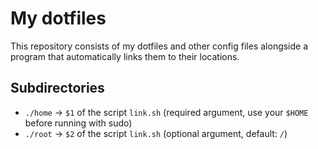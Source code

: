 # My dotfiles

This repository consists of my dotfiles and other config files alongside a program that automatically
links them to their locations.

## Subdirectories

* `./home` -> `$1` of the script `link.sh` (required argument, use your `$HOME` before running with sudo)
* `./root` -> `$2` of the script `link.sh` (optional argument, default: `/`)
